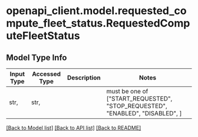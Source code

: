 # openapi_client.model.requested_compute_fleet_status.RequestedComputeFleetStatus

## Model Type Info
Input Type | Accessed Type | Description | Notes
------------ | ------------- | ------------- | -------------
str,  | str,  |  | must be one of ["START_REQUESTED", "STOP_REQUESTED", "ENABLED", "DISABLED", ] 

[[Back to Model list]](../../README.md#documentation-for-models) [[Back to API list]](../../README.md#documentation-for-api-endpoints) [[Back to README]](../../README.md)

